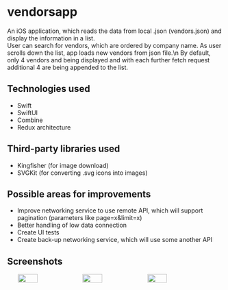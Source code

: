 # vendorsapp
An iOS application, which reads the data from local .json (vendors.json) and display the information in a list.</br>
User can search for vendors, which are ordered by company name. As user scrolls down the list, app loads new vendors from json file.\n
By default, only 4 vendors and being displayed and with each further fetch request additional 4 are being appended to the list.

## Technologies used
- Swift
- SwiftUI
- Combine
- Redux architecture

## Third-party libraries used
- Kingfisher (for image download)
- SVGKit (for converting .svg icons into images)

## Possible areas for improvements
- Improve networking service to use remote API, which will support pagination (parameters like page=x&limit=x)
- Better handling of low data connection
- Create UI tests
- Create back-up networking service, which will use some another API

## Screenshots

<div style="display: flex;align-items: center;justify-content: center;">
  <img src="https://i.imgur.com/sa5BNqb.png"  width="30%" height="10%">
  <img src="https://i.imgur.com/WPfkR1W.png"  width="30%" height="10%">
  <img src="https://i.imgur.com/cMdrwLN.png"  width="30%" height="10%">
</div>
